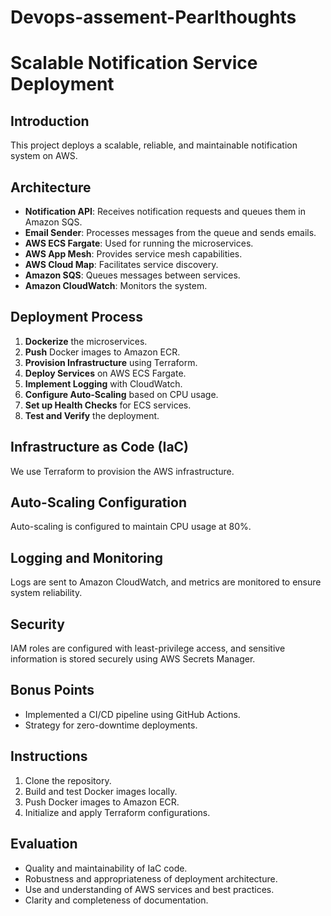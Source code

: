 # Devops-assement-Pearlthoughts
# Scalable Notification Service Deployment

## Introduction
This project deploys a scalable, reliable, and maintainable notification system on AWS.

## Architecture
- **Notification API**: Receives notification requests and queues them in Amazon SQS.
- **Email Sender**: Processes messages from the queue and sends emails.
- **AWS ECS Fargate**: Used for running the microservices.
- **AWS App Mesh**: Provides service mesh capabilities.
- **AWS Cloud Map**: Facilitates service discovery.
- **Amazon SQS**: Queues messages between services.
- **Amazon CloudWatch**: Monitors the system.

## Deployment Process
1. **Dockerize** the microservices.
2. **Push** Docker images to Amazon ECR.
3. **Provision Infrastructure** using Terraform.
4. **Deploy Services** on AWS ECS Fargate.
5. **Implement Logging** with CloudWatch.
6. **Configure Auto-Scaling** based on CPU usage.
7. **Set up Health Checks** for ECS services.
8. **Test and Verify** the deployment.

## Infrastructure as Code (IaC)
We use Terraform to provision the AWS infrastructure.

## Auto-Scaling Configuration
Auto-scaling is configured to maintain CPU usage at 80%.

## Logging and Monitoring
Logs are sent to Amazon CloudWatch, and metrics are monitored to ensure system reliability.

## Security
IAM roles are configured with least-privilege access, and sensitive information is stored securely using AWS Secrets Manager.

## Bonus Points
- Implemented a CI/CD pipeline using GitHub Actions.
- Strategy for zero-downtime deployments.

## Instructions
1. Clone the repository.
2. Build and test Docker images locally.
3. Push Docker images to Amazon ECR.
4. Initialize and apply Terraform configurations.

## Evaluation
- Quality and maintainability of IaC code.
- Robustness and appropriateness of deployment architecture.
- Use and understanding of AWS services and best practices.
- Clarity and completeness of documentation.

